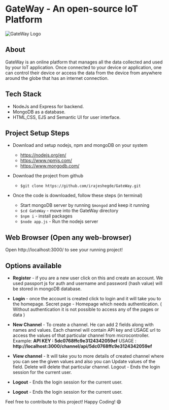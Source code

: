 # GateWay - An open-source IoT Platform
![GateWay Logo](https://github.com/irajeshegde/GateWay/blob/master/images/logo.jpg)

## About
GateWay is an online platform that manages all the data collected and used by your IoT application. Once connected to your device or application, one can control their device or access the data from the device from anywhere around the globe that has an internet connection.

## Tech Stack
- NodeJs and Express for backend.
- MongoDB as a database.
- HTML,CSS, EJS and Semantic UI for user interface.

## Project Setup Steps

- Download and setup nodejs, npm and mongoDB on your system
  * https://nodejs.org/en/
  * https://www.npmjs.com/
  * https://www.mongodb.com/

- Download the project from github
  * `$git clone https://github.com/irajeshegde/GateWay.git`

- Once the code is downloaded, follow these steps (in terminal)
  * Start mongoDB server by running ```$mongod``` and keep it running
  * `$cd GateWay` - move into the GateWay directory
  * `$npm i` - install packages
  * `$node app.js` - Run the nodejs server

## Web Browser (Open any web-browser)
Open http://localhost:3000/ to see your running project!


## Options available

* **Register** - if you are a new user click on this and create an account. We used passport js for auth and username and password (hash value) will be stored in mongoDB database.

* **Login** - once the account is created click to login and it will take you to the homepage.
Secret page - Homepage which needs authentication. ( Without authentication it is not possible to access any of the pages or data )

* **New Channel** - To create a channel. He can add 2 fields along with names and values. Each channel will contain API key and USAGE url to access the values of that particular channel from microcontroller.
Example: 	**API KEY : 5dc0768ffc9e3124342059ef**
USAGE : **http://localhost:3000/channel/api/5dc0768ffc9e3124342059ef**


* **View channel** - It will take you to more details of created channel where you can see the given values and also you can Update values of the field. Delete will delete that particular channel.
Logout - Ends the login session for the current user.

* **Logout** - Ends the login session for the current user.

* **Logout** - Ends the login session for the current user.

Feel free to contribute to this project! Happy Coding! 😄




